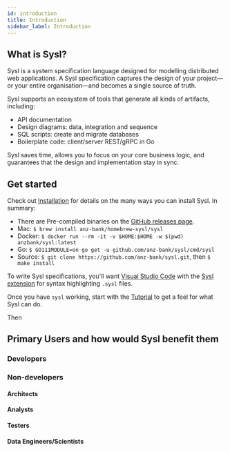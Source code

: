 ```yaml
---
id: introduction
title: Introduction
sidebar_label: Introduction
---
```


## What is Sysl?

Sysl is a system specification language designed for modelling distributed web applications. A Sysl specification captures the design of your project—or your entire organisation—and becomes a single source of truth.

Sysl supports an ecosystem of tools that generate all kinds of artifacts, including:

* API documentation
* Design diagrams: data, integration and sequence
* SQL scripts: create and migrate databases
* Boilerplate code: client/server REST/gRPC in Go

Sysl saves time, allows you to focus on your core business logic, and guarantees that the design and implementation stay in sync.

## Get started

Check out [Installation](installation.md) for details on the many ways you can  install Sysl. In summary:

* There are Pre-compiled binaries on the [GitHub releases page](https://github.com/anz-bank/sysl/releases).
* Mac: `$ brew install anz-bank/homebrew-sysl/sysl`
* Docker: `$ docker run --rm -it -v $HOME:$HOME -w $(pwd) anzbank/sysl:latest`
* Go: `$ GO111MODULE=on go get -u github.com/anz-bank/sysl/cmd/sysl`
* Source: `$ git clone https://github.com/anz-bank/sysl.git`, then `$ make install`

To write Sysl specifications, you'll want [Visual Studio Code](https://code.visualstudio.com/) with the [Sysl extension](https://marketplace.visualstudio.com/items?itemName=ANZ-BANK.vscode-sysl) for syntax highlighting `.sysl` files.

Once you have `sysl` working, start with the [Tutorial](tutorial.md) to get a feel for what Sysl can do.

Then 
## Primary Users and how would Sysl benefit them
### Developers

### Non-developers
#### Architects
#### Analysts
#### Testers
#### Data Engineers/Scientists
